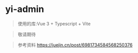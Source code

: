 # yi-admin
> 使用的库:Vue 3 + Typescript + Vite

> 敬请期待

> 参考资料 https://juejin.cn/post/6981734584568250376